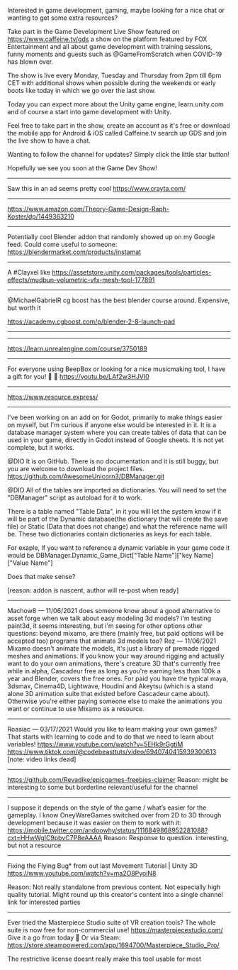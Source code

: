 Interested in game development, gaming, maybe looking for a nice chat or wanting to get some extra resources?

Take part in the Game Development Live Show featured on https://www.caffeine.tv/gds a show on the platform featured by FOX Entertainment and all about game development with training sessions, funny moments and guests such as @GameFromScratch when COVID-19 has blown over.

The show is live every Monday, Tuesday and Thursday from 2pm till 6pm CET with additional shows when possible during the weekends or early boots like today in which we go over the last show.

Today you can expect more about the Unity game engine, learn.unity.com and of course a start into game development with Unity.

Feel free to take part in the show, create an account as it's free or download the mobile app for Android & iOS called Caffeine.tv search up GDS and join the live show to have a chat.

Wanting to follow the channel for updates?
Simply click the little star button!

Hopefully we see you soon at the Game Dev Show!

***
Saw this in an ad seems pretty cool  https://www.crayta.com/

***
https://www.amazon.com/Theory-Game-Design-Raph-Koster/dp/1449363210

***
Potentially cool Blender addon that randomly showed up on my Google feed.
Could come useful to someone: https://blendermarket.com/products/instamat

***
A #Clayxel like https://assetstore.unity.com/packages/tools/particles-effects/mudbun-volumetric-vfx-mesh-tool-177891

***
@MichaelGabrielR cg boost has the best blender course around. Expensive, but worth it

https://academy.cgboost.com/p/blender-2-8-launch-pad

***


***
https://learn.unrealengine.com/course/3750189

***
For everyone using BeepBox or looking for a nice musicmaking tool, I have a gift for you! :santa: :gift:  https://youtu.be/LAf2w3HJVI0

***
https://www.resource.express/

***
I've been working on an add on for Godot, primarily to make things easier on myself, but I'm curious if anyone else would be interested in it.  It is a database manager system where you can create tables of data that can be used in your game, directly in Godot instead of Google sheets. It is not yet complete, but it works.

@DIO It is on GitHub.  There is no documentation and it is still buggy, but you are welcome to download the project files.  https://github.com/AwesomeUnicorn3/DBManager.git

@DIO All of the tables are imported as dictionaries.  You will need to set the "DBManager" script as autoload for it to work.

There is a table named "Table Data", in it you will let the system know if it will be part of the Dynamic database(the dictionary that will create the save file) or Static (Data that does not change) and what the reference name will be. These two dictionaries contain dictionaries as keys for each table.

 For exaple, If you want to reference a dynamic variable in your game code it would be DBManager.Dynamic_Game_Dict["Table Name"]["key Name]["Value Name"]

Does that make sense?

[reason: addon is nascent, author will re-post when ready]

***
Machow8
 — 
11/06/2021
does someone know about a good alternative to asset forge when we talk about easy modeling 3d models? i'm testing paint3d, it seems interesting, but i'm seeing for other options
other questions: beyond mixamo, are there (mainly free, but paid options will be accepted too) programs that animate 3d models too?
Rez
 — 
11/06/2021
Mixamo doesn't animate the models, it's just a library of premade rigged meshes and animations. If you know your way around rigging and actually want to do your own animations, there's creature 3D that's  currently free while in alpha, Cascadeur free as long as you're earning less than 100k a year and Blender, covers the free ones. For paid you have the typical maya, 3dsmax, Cinema4D, Lightwave, Houdini and Akeytsu (which is a stand alone 3D animation suite that existed before Cascadeur came about). Otherwise you're either paying someone else to make the animations you want or continue to use Mixamo as a resource.

***
Roasiac
 — 
03/17/2021
Would you like to learn making your own games? That starts with learning to code and to do that we need to learn about variables!
https://www.youtube.com/watch?v=5EHk9rGgtiM
https://www.tiktok.com/@codebeasttuts/video/6940740415939300613
[note: video links dead]


***
https://github.com/Revadike/epicgames-freebies-claimer
Reason: might be interesting to some but borderline relevant/useful for the channel


***
I suppose it depends on the style of the game / what’s easier for the gameplay. I know OneyWareGames switched over from 2D to 3D through development because it was easier on them to work with it: https://mobile.twitter.com/andoowhy/status/1116849868952281088?cxt=HHwWgIC9pbvC7P8eAAAA
Reason: Response to question.  interesting, but not a resource

***
Fixing the Flying Bug* from out last Movement Tutorial | Unity 3D
https://www.youtube.com/watch?v=ma2O8PyoiN8

Reason:  Not really standalone from previous content.  Not especially high quality tutorial.  Might round up this creator's content into a single channel link for interested parties


***
Ever tried the Masterpiece Studio suite of VR creation tools? The whole suite is now free for non-commercial use! 
https://masterpiecestudio.com/
Give it a go from today 🙂 
Or via Steam: https://store.steampowered.com/app/1694700/Masterpiece_Studio_Pro/

The restrictive license doesnt really make this tool usable for most
